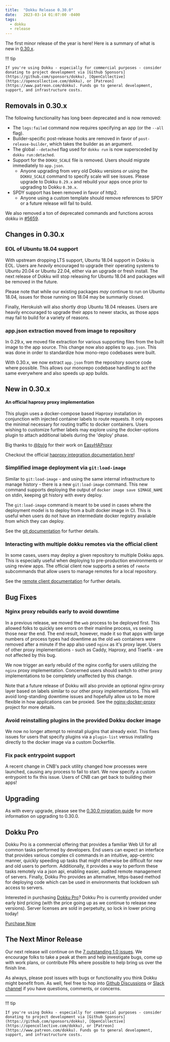 ```yaml
---
title:  "Dokku Release 0.30.0"
date:   2023-03-14 01:07:00 -0400
tags:
  - dokku
  - release
---
```


The first minor release of the year is here! Here is a summary of what is new in [0.30.x](https://github.com/dokku/dokku/releases/tag/v0.30.0).

!!! tip

    If you're using Dokku - especially for commercial purposes - consider donating to project development via [Github Sponsors](https://github.com/sponsors/dokku), [OpenCollective](https://opencollective.com/dokku), or [Patreon](https://www.patreon.com/dokku). Funds go to general development, support, and infrastructure costs.

## Removals in 0.30.x

The following functionality has long been deprecated and is now removed:

- The `logs:failed` command now requires specifying an app (or the `--all` flag).
- Builder-specific post-release hooks are removed in favor of `post-release-builder`, which takes the builder as an argument.
- The global `--detached` flag used for `dokku run` is now supersceded by `dokku run:detached`.
- Support for the `DOKKU_SCALE` file is removed. Users should migrate immediately to `app.json`.
    - Anyone upgrading from very old Dokku versions _or_ using the `DOKKU_SCALE` command to specify scale will see issues. Please upgrade to Dokku `0.29.x` and rebuild your apps once prior to upgrading to Dokku `0.30.x`.
- SPDY support has been removed in favor of http2.
    - Anyone using a custom template should remove references to SPDY or a future release will fail to build.

We also removed a ton of deprecated commands and functions across dokku in [#5659](https://github.com/dokku/dokku/pull/5659).

## Changes in 0.30.x

### EOL of Ubuntu 18.04 support

With upstream dropping LTS support, Ubuntu 18.04 support in Dokku is EOL. Users are _heavily_ encouraged to upgrade their operating systems to Ubuntu 20.04 or Ubuntu 22.04, either via an upgrade or fresh install. The next release of Dokku will stop releasing for Ubuntu 18.04 and packages will be removed in the future.

Please note that while our existing packages _may_ continue to run on Ubuntu 18.04, issues for those running on 18.04 may be summarily closed.

Finally, Herokuish will also shortly drop Ubuntu 18.04 releases. Users are heavily encouraged to upgrade their apps to newer stacks, as those apps may fail to build for a variety of reasons.

### app.json extraction moved from image to repository

In 0.29.x, we moved file extraction for various supporting files from the built image to the app source. This change now also applies to `app.json`. This was done in order to standardize how mono-repo codebases were built.

With 0.30.x, we now extract `app.json` from the repository source code where possible. This allows our monorepo codebase handling to act the same everywhere and also speeds up app builds.

## New in 0.30.x

#### An official haproxy proxy implementation

This plugin uses a docker-compose based Haproxy installation in conjunction with injected container labels to route requests. It only exposes the minimal necessary for routing traffic to docker containers. Users wishing to customize further labels may explore using the docker-options plugin to attach additional labels during the 'deploy' phase.

Big thanks to [@byjg](https://github.com/byjg) for their work on [EasyHAProxy](https://github.com/byjg/docker-easy-haproxy/)

Checkout the official [haproxy integration documentation here](https://dokku.com/docs/networking/proxies/haproxy/)!

### Simplified image deployment via `git:load-image`

Similar to `git:load-image` - and using the same internal infrastructure to manage history - there is a new `git:load-image` command. This new command supports deploying the output of `docker image save $IMAGE_NAME` on stdin, keeping git history with every deploy.

The `git:load-image` command is meant to be used in cases where the deployment model is to deploy from a built docker image in CI. This is useful when users do not have an intermediate docker registry available from which they can deploy.

See the [git documentation](https://dokku.com/docs/deployment/methods/git/#initializing-an-app-repository-from-a-remote-image-without-a-registry) for further details.

### Interacting with multiple dokku remotes via the official client

In some cases, users may deploy a given repository to multiple Dokku apps. This is especially useful when deploying to pre-production environments or using review apps. The official client now supports a series of `remote` subcommands that allow users to manage remotes for a local repository.

See the [remote client documentation](https://dokku.com/docs/deployment/remote-commands/#specifying-a-remote) for further details.

## Bug Fixes

### Nginx proxy rebuilds early to avoid downtime

In a previous release, we moved the `web` process to be deployed first. This allowed folks to quickly see errors on their mainline process, vs seeing those near the end. The end result, however, made it so that apps with large numbers of process types had downtime as the old `web` containers were removed after a minute if the app also used `nginx` as it's proxy layer. Users of other proxy implementations - such as Caddy, Haproxy, and Traefik - are not affected by this bug.

We now trigger an early rebuild of the nginx config for users utilizing the `nginx` proxy implementation. Concerned users should switch to other proxy implementations to be completely unaffected by this change.

Note that a future release of Dokku will also provide an optional nginx-proxy layer based on labels similar to our other proxy implementations. This will avoid long-standing downtime issues and hopefully allow us to be more flexible in how applications can be proxied. See the [nginx-docker-proxy](https://github.com/dokku/nginx-docker-proxy) project for more details.

### Avoid reinstalling plugins in the provided Dokku docker image

We now no longer attempt to reinstall plugins that already exist. This fixes issues for users that specify plugins via a `plugin-list` versus installing directly to the docker image via a custom Dockerfile.

### Fix pack entrypoint support

A recent change in CNB's pack utility changed how processes were launched, causing any process to fail to start. We now specify a custom entrypoint to fix this issue. Users of CNB can get back to building their apps!

## Upgrading

As with every upgrade, please see the [0.30.0 migration guide](/docs/appendices/0.30.0-migration-guide/) for more information on upgrading to 0.30.0.

## Dokku Pro

Dokku Pro is a commercial offering that provides a familiar Web UI for all common tasks performed by developers. End users can expect an interface that provides various complex cli commands in an intuitive, app-centric manner, quickly speeding up tasks that might otherwise be difficult for new and old users to perform. Additionally, it provides a way to perform these tasks remotely via a json api, enabling easier, audited remote management of servers. Finally, Dokku Pro provides an alternative, https-based method for deploying code which can be used in environments that lockdown ssh access to servers.

Interested in purchasing [Dokku Pro](https://pro.dokku.com/)? Dokku Pro is currently provided under early bird pricing (with the price going up as we continue to release new versions). Server licenses are sold in perpetuity, so lock in lower pricing today!

<a data-dpd-type="button" data-text="PURCHASE NOW" data-variant="price-right" data-button-size="dpd-large" data-bg-color="469d3d" data-bg-color-hover="5cc052" data-text-color="ffffff" data-pr-bg-color="ffffff" data-pr-color="000000" data-lightbox="1" href="https://dokku.dpdcart.com/cart/add?product_id=217344&amp;method_id=236878">Purchase Now</a><script src="https://dokku.dpdcart.com/dpd.js"></script>

## The Next Minor Release

Our next release will continue on the [7 outstanding 1.0 issues](https://github.com/dokku/dokku/milestone/16). We encourage folks to take a peak at them and help investigate bugs, come up with work plans, or contribute PRs where possible to help bring us over the finish line.

As always, please post issues with bugs or functionality you think Dokku might benefit from. As well, feel free to hop into [Github Discussions](https://github.com/dokku/dokku/discussions) or [Slack channel](https://slack.dokku.com/) if you have questions, comments, or concerns.

---

!!! tip

    If you're using Dokku - especially for commercial purposes - consider donating to project development via [Github Sponsors](https://github.com/sponsors/dokku), [OpenCollective](https://opencollective.com/dokku), or [Patreon](https://www.patreon.com/dokku). Funds go to general development, support, and infrastructure costs.
